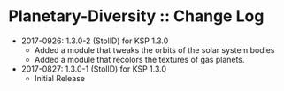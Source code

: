 # Planetary-Diversity :: Change Log

* 2017-0926: 1.3.0-2 (StollD) for KSP 1.3.0
	+ Added a module that tweaks the orbits of the solar system bodies
	+ Added a module that recolors the textures of gas planets. 
* 2017-0827: 1.3.0-1 (StollD) for KSP 1.3.0
	+ Initial Release
 
